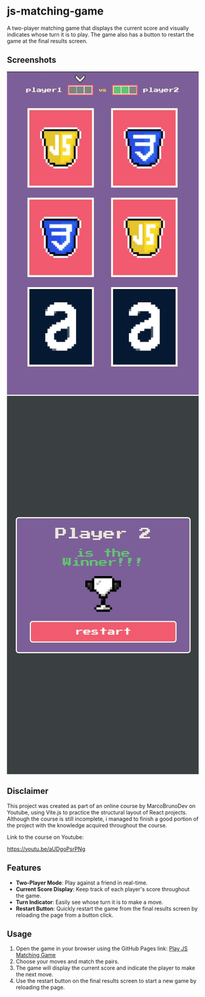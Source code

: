 # js-matching-game
 A two-player matching game that displays the current score and visually indicates whose turn it is to play. The game also has a button to restart the game at the final results screen.

## Screenshots
![Game](src/images/screenshots/game.jpg)
![Results screen](src/images/screenshots/winner.jpg)

## Disclaimer
This project was created as part of an online course by MarcoBrunoDev on Youtube, using Vite.js to practice the structural layout of React projects. Although the course is still incomplete, i managed to finish a good portion of the project with the knowledge acquired throughout the course.

Link to the course on Youtube: 

https://youtu.be/aUDgoPsrPNg

## Features
- **Two-Player Mode**: Play against a friend in real-time.
- **Current Score Display**: Keep track of each player's score throughout the game.
- **Turn Indicator**: Easily see whose turn it is to make a move.
- **Restart Button**: Quickly restart the game from the final results screen by reloading the page from a button click.

## Usage
1. Open the game in your browser using the GitHub Pages link: [Play JS Matching Game](https://clenilton-filho.github.io/js-matching-game/)
2. Choose your moves and match the pairs.
3. The game will display the current score and indicate the player to make the next move.
4. Use the restart button on the final results screen to start a new game by reloading the page.
